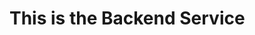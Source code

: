 # This is the Backend Service

[
](https://github.com/TRINITY-21/Backend-spring-Boot-Hotel-Management-Microservice/tree/master)

